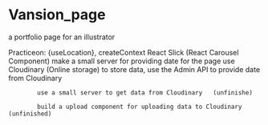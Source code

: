 # Vansion_page
a portfolio page for an illustrator

Practiceon: {useLocation}, 
            createContext 
            React Slick (React Carousel Component)
            make a small server for providing date for the page
            use Cloudinary (Online storage) to store data, use the Admin API to provide date from Cloudinary
            
            use a small server to get data from Cloudinary   (unfinishe)
            
            build a upload component for uploading data to Cloudinary (unfinished)

            
